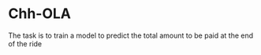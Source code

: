 # Chh-OLA
The task is to train a model to predict the total amount to be paid at the end of the ride
